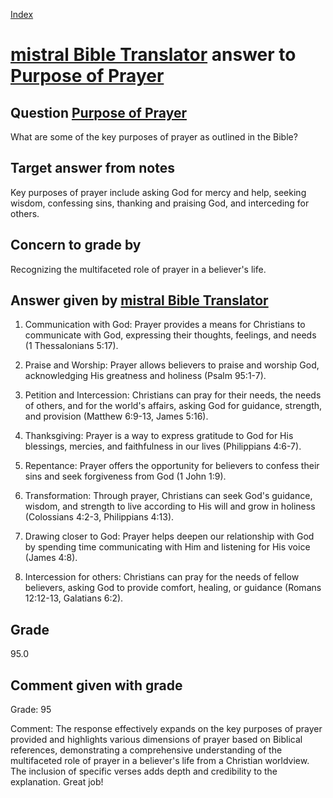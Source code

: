 
[Index](../../index.md)
# [mistral Bible Translator](../../answering_models/mistral_Bible_Translator.md) answer to [Purpose of Prayer](../../questions/Purpose_of_Prayer.md)

## Question [Purpose of Prayer](../../questions/Purpose_of_Prayer.md)
What are some of the key purposes of prayer as outlined in the Bible?

## Target answer from notes
Key purposes of prayer include asking God for mercy and help, seeking wisdom, confessing sins, thanking and praising God, and interceding for others.

## Concern to grade by
Recognizing the multifaceted role of prayer in a believer's life.

## Answer given by [mistral Bible Translator](../../answering_models/mistral_Bible_Translator.md)
1. Communication with God: Prayer provides a means for Christians to communicate with God, expressing their thoughts, feelings, and needs (1 Thessalonians 5:17).

2. Praise and Worship: Prayer allows believers to praise and worship God, acknowledging His greatness and holiness (Psalm 95:1-7).

3. Petition and Intercession: Christians can pray for their needs, the needs of others, and for the world's affairs, asking God for guidance, strength, and provision (Matthew 6:9-13, James 5:16).

4. Thanksgiving: Prayer is a way to express gratitude to God for His blessings, mercies, and faithfulness in our lives (Philippians 4:6-7).

5. Repentance: Prayer offers the opportunity for believers to confess their sins and seek forgiveness from God (1 John 1:9).

6. Transformation: Through prayer, Christians can seek God's guidance, wisdom, and strength to live according to His will and grow in holiness (Colossians 4:2-3, Philippians 4:13).

7. Drawing closer to God: Prayer helps deepen our relationship with God by spending time communicating with Him and listening for His voice (James 4:8).

8. Intercession for others: Christians can pray for the needs of fellow believers, asking God to provide comfort, healing, or guidance (Romans 12:12-13, Galatians 6:2).

## Grade
95.0

## Comment given with grade
Grade: 95

Comment: The response effectively expands on the key purposes of prayer provided and highlights various dimensions of prayer based on Biblical references, demonstrating a comprehensive understanding of the multifaceted role of prayer in a believer's life from a Christian worldview. The inclusion of specific verses adds depth and credibility to the explanation. Great job!
